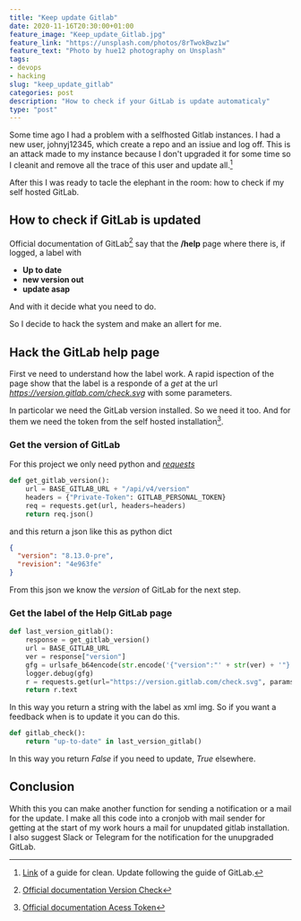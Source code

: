 ```yaml
---
title: "Keep update Gitlab"
date: 2020-11-16T20:30:00+01:00
feature_image: "Keep_update_Gitlab.jpg"
feature_link: "https://unsplash.com/photos/8rTwokBwz1w"
feature_text: "Photo by hue12 photography on Unsplash"
tags:
- devops
- hacking
slug: "keep_update_gitlab"
categories: post
description: "How to check if your GitLab is update automaticaly"
type: "post"
---
```


Some time ago I had a problem with a selfhosted Gitlab instances. I had a new user, johnyj12345, which create a repo and an issiue and log off.
This is an attack made to my instance because I don't upgraded it for some time so I cleanit and remove all the trace of this user and update all.[^1]

After this I was ready to tacle the elephant in the room: how to check if my self hosted GitLab.

## How to check if GitLab is updated

Official documentation of GitLab[^2] say that the __/help__ page where there is, if logged, a label with

* __Up to date__
* __new version out__
* __update asap__

And with it decide what you need to do.

So I decide to hack the system and make an allert for me.

## Hack the GitLab help page

First ve need to understand how the label work.
A rapid ispection of the page show that the label is a responde of a _get_ at the url *https://version.gitlab.com/check.svg* with some parameters.

In particolar we need the GitLab version installed. So we need it too. And for them we need the token from the self hosted installation[^3]. 

### Get the version of GitLab
For this project we only need python and [_requests_](https://pypi.org/project/requests/)

``` python
def get_gitlab_version():
	url = BASE_GITLAB_URL + "/api/v4/version"
    headers = {"Private-Token": GITLAB_PERSONAL_TOKEN}
    req = requests.get(url, headers=headers)
    return req.json()
```

and this return a json like this as python dict

``` json
{
  "version": "8.13.0-pre",
  "revision": "4e963fe"
}
```

From this json we know the _version_ of GitLab for the next step.

### Get the label of the Help GitLab page

``` python
def last_version_gitlab():
	response = get_gitlab_version()
    url = BASE_GITLAB_URL
    ver = response["version"]
    gfg = urlsafe_b64encode(str.encode('{"version":"' + str(ver) + '"}'))
    logger.debug(gfg)
    r = requests.get(url="https://version.gitlab.com/check.svg", params={'gitlab_info': gfg}, headers={'Referer': url})
	return r.text
```

In this way you return a string with the label as xml img. 
So if you want a feedback when is to update it you can do this.

``` python
def gitlab_check():
	return "up-to-date" in last_version_gitlab()
```

In this way you return _False_ if you need to update, _True_ elsewhere.

## Conclusion

Whith this you can make another function for sending a notification or a mail for the update. 
I make all this code into a cronjob with mail sender for getting at the start of my work hours a mail for unupdated gitlab installation.
I also suggest Slack or Telegram for the notification for the unupgraded GitLab.

[^1]: [Link](https://www.netways.de/blog/2020/07/14/gitlab-johnyj12345-hack/) of a guide for clean. Update following the guide of GitLab.
[^2]: [Official documentation Version Check](https://about.gitlab.com/blog/2015/05/07/version-check/)
[^3]: [Official documentation Acess Token](https://docs.gitlab.com/ee/user/profile/personal_access_tokens.html)
